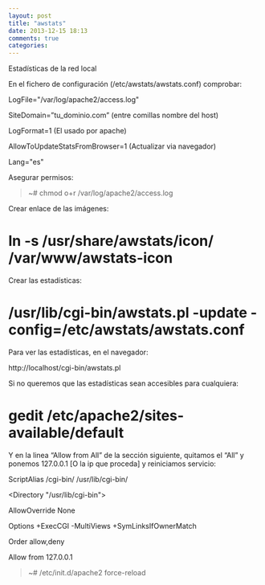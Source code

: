 ```yaml
---
layout: post
title: "awstats"
date: 2013-12-15 18:13
comments: true
categories: 
---
```

Estadísticas de la red local

En el fichero de configuración (/etc/awstats/awstats.conf) comprobar:

LogFile="/var/log/apache2/access.log"

SiteDomain=”tu_dominio.com” (entre comillas nombre del host)

LogFormat=1 (El usado por apache)

AllowToUpdateStatsFromBrowser=1 (Actualizar via navegador)

Lang="es"

Asegurar permisos:

>~# chmod o+r /var/log/apache2/access.log

Crear enlace de las imágenes:

# ln -s /usr/share/awstats/icon/ /var/www/awstats-icon

Crear las estadísticas:

# /usr/lib/cgi-bin/awstats.pl -update -config=/etc/awstats/awstats.conf

Para ver las estadísticas, en el navegador:

http://localhost/cgi-bin/awstats.pl

Si no queremos que las estadísticas sean accesibles para cualquiera:

# gedit /etc/apache2/sites-available/default

Y en la linea “Allow from All” de la sección siguiente, quitamos el “All” y ponemos 127.0.0.1 [O la ip que proceda] y reiniciamos servicio:

ScriptAlias /cgi-bin/ /usr/lib/cgi-bin/

<Directory "/usr/lib/cgi-bin">

AllowOverride None

Options +ExecCGI -MultiViews +SymLinksIfOwnerMatch

Order allow,deny

Allow from 127.0.0.1

</Directory>

>~# /etc/init.d/apache2 force-reload

